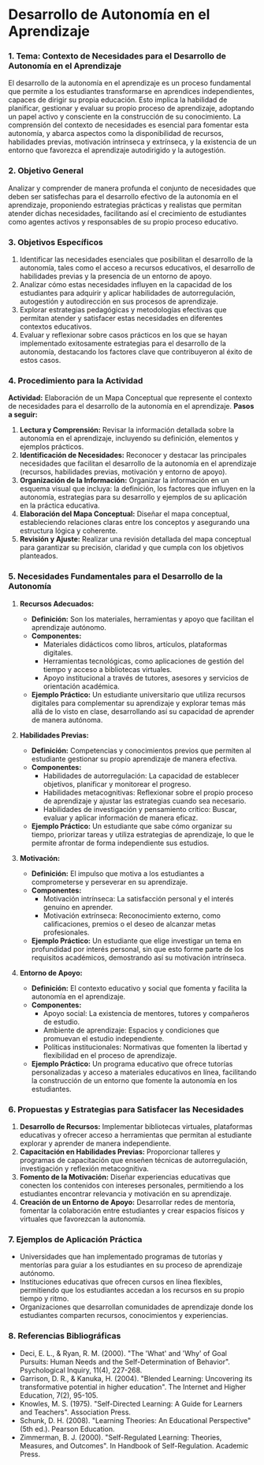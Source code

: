 # Desarrollo de Autonomía en el Aprendizaje
### 1. Tema: Contexto de Necesidades para el Desarrollo de Autonomía en el Aprendizaje
El desarrollo de la autonomía en el aprendizaje es un proceso fundamental que permite a los estudiantes transformarse en aprendices independientes, capaces de dirigir su propia educación. Esto implica la habilidad de planificar, gestionar y evaluar su propio proceso de aprendizaje, adoptando un papel activo y consciente en la construcción de su conocimiento. La comprensión del contexto de necesidades es esencial para fomentar esta autonomía, y abarca aspectos como la disponibilidad de recursos, habilidades previas, motivación intrínseca y extrínseca, y la existencia de un entorno que favorezca el aprendizaje autodirigido y la autogestión.

### 2. Objetivo General
Analizar y comprender de manera profunda el conjunto de necesidades que deben ser satisfechas para el desarrollo efectivo de la autonomía en el aprendizaje, proponiendo estrategias prácticas y realistas que permitan atender dichas necesidades, facilitando así el crecimiento de estudiantes como agentes activos y responsables de su propio proceso educativo.

### 3. Objetivos Específicos
1. Identificar las necesidades esenciales que posibilitan el desarrollo de la autonomía, tales como el acceso a recursos educativos, el desarrollo de habilidades previas y la presencia de un entorno de apoyo.
2. Analizar cómo estas necesidades influyen en la capacidad de los estudiantes para adquirir y aplicar habilidades de autorregulación, autogestión y autodirección en sus procesos de aprendizaje.
3. Explorar estrategias pedagógicas y metodologías efectivas que permitan atender y satisfacer estas necesidades en diferentes contextos educativos.
4. Evaluar y reflexionar sobre casos prácticos en los que se hayan implementado exitosamente estrategias para el desarrollo de la autonomía, destacando los factores clave que contribuyeron al éxito de estos casos.

### 4. Procedimiento para la Actividad
**Actividad:** Elaboración de un Mapa Conceptual que represente el contexto de necesidades para el desarrollo de la autonomía en el aprendizaje.
**Pasos a seguir:**
1. **Lectura y Comprensión:** Revisar la información detallada sobre la autonomía en el aprendizaje, incluyendo su definición, elementos y ejemplos prácticos.
2. **Identificación de Necesidades:** Reconocer y destacar las principales necesidades que facilitan el desarrollo de la autonomía en el aprendizaje (recursos, habilidades previas, motivación y entorno de apoyo).
3. **Organización de la Información:** Organizar la información en un esquema visual que incluya: la definición, los factores que influyen en la autonomía, estrategias para su desarrollo y ejemplos de su aplicación en la práctica educativa.
4. **Elaboración del Mapa Conceptual:** Diseñar el mapa conceptual, estableciendo relaciones claras entre los conceptos y asegurando una estructura lógica y coherente.
5. **Revisión y Ajuste:** Realizar una revisión detallada del mapa conceptual para garantizar su precisión, claridad y que cumpla con los objetivos planteados.

### 5. Necesidades Fundamentales para el Desarrollo de la Autonomía
1. **Recursos Adecuados:**
   - **Definición:** Son los materiales, herramientas y apoyo que facilitan el aprendizaje autónomo.
   - **Componentes:** 
     - Materiales didácticos como libros, artículos, plataformas digitales.
     - Herramientas tecnológicas, como aplicaciones de gestión del tiempo y acceso a bibliotecas virtuales.
     - Apoyo institucional a través de tutores, asesores y servicios de orientación académica.
   - **Ejemplo Práctico:** Un estudiante universitario que utiliza recursos digitales para complementar su aprendizaje y explorar temas más allá de lo visto en clase, desarrollando así su capacidad de aprender de manera autónoma.

2. **Habilidades Previas:**
   - **Definición:** Competencias y conocimientos previos que permiten al estudiante gestionar su propio aprendizaje de manera efectiva.
   - **Componentes:**
     - Habilidades de autorregulación: La capacidad de establecer objetivos, planificar y monitorear el progreso.
     - Habilidades metacognitivas: Reflexionar sobre el propio proceso de aprendizaje y ajustar las estrategias cuando sea necesario.
     - Habilidades de investigación y pensamiento crítico: Buscar, evaluar y aplicar información de manera eficaz.
   - **Ejemplo Práctico:** Un estudiante que sabe cómo organizar su tiempo, priorizar tareas y utiliza estrategias de aprendizaje, lo que le permite afrontar de forma independiente sus estudios.

3. **Motivación:**
   - **Definición:** El impulso que motiva a los estudiantes a comprometerse y perseverar en su aprendizaje.
   - **Componentes:**
     - Motivación intrínseca: La satisfacción personal y el interés genuino en aprender.
     - Motivación extrínseca: Reconocimiento externo, como calificaciones, premios o el deseo de alcanzar metas profesionales.
   - **Ejemplo Práctico:** Un estudiante que elige investigar un tema en profundidad por interés personal, sin que esto forme parte de los requisitos académicos, demostrando así su motivación intrínseca.

4. **Entorno de Apoyo:**
   - **Definición:** El contexto educativo y social que fomenta y facilita la autonomía en el aprendizaje.
   - **Componentes:**
     - Apoyo social: La existencia de mentores, tutores y compañeros de estudio.
     - Ambiente de aprendizaje: Espacios y condiciones que promuevan el estudio independiente.
     - Políticas institucionales: Normativas que fomenten la libertad y flexibilidad en el proceso de aprendizaje.
   - **Ejemplo Práctico:** Un programa educativo que ofrece tutorías personalizadas y acceso a materiales educativos en línea, facilitando la construcción de un entorno que fomente la autonomía en los estudiantes.

### 6. Propuestas y Estrategias para Satisfacer las Necesidades
1. **Desarrollo de Recursos:** Implementar bibliotecas virtuales, plataformas educativas y ofrecer acceso a herramientas que permitan al estudiante explorar y aprender de manera independiente.
2. **Capacitación en Habilidades Previas:** Proporcionar talleres y programas de capacitación que enseñen técnicas de autorregulación, investigación y reflexión metacognitiva.
3. **Fomento de la Motivación:** Diseñar experiencias educativas que conecten los contenidos con intereses personales, permitiendo a los estudiantes encontrar relevancia y motivación en su aprendizaje.
4. **Creación de un Entorno de Apoyo:** Desarrollar redes de mentoría, fomentar la colaboración entre estudiantes y crear espacios físicos y virtuales que favorezcan la autonomía.

### 7. Ejemplos de Aplicación Práctica
- Universidades que han implementado programas de tutorías y mentorías para guiar a los estudiantes en su proceso de aprendizaje autónomo.
- Instituciones educativas que ofrecen cursos en línea flexibles, permitiendo que los estudiantes accedan a los recursos en su propio tiempo y ritmo.
- Organizaciones que desarrollan comunidades de aprendizaje donde los estudiantes comparten recursos, conocimientos y experiencias.

### 8. Referencias Bibliográficas
- Deci, E. L., & Ryan, R. M. (2000). "The 'What' and 'Why' of Goal Pursuits: Human Needs and the Self-Determination of Behavior". Psychological Inquiry, 11(4), 227-268.
- Garrison, D. R., & Kanuka, H. (2004). "Blended Learning: Uncovering its transformative potential in higher education". The Internet and Higher Education, 7(2), 95-105.
- Knowles, M. S. (1975). "Self-Directed Learning: A Guide for Learners and Teachers". Association Press.
- Schunk, D. H. (2008). "Learning Theories: An Educational Perspective" (5th ed.). Pearson Education.
- Zimmerman, B. J. (2000). "Self-Regulated Learning: Theories, Measures, and Outcomes". In Handbook of Self-Regulation. Academic Press.
